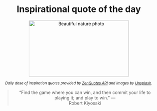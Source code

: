 
<div align="center">

# Inspirational quote of the day

<img src="./data/photo.jpeg" alt="Beautiful nature photo" width="320" height="180">

<sub><i>Daily dose of inspiration quotes provided by [ZenQuotes API](https://zenquotes.io/) and images by [Unsplash](https://unsplash.com/).</i></sub>


<blockquote>&ldquo;Find the game where you can win, and then commit your life to playing it; and play to win.&rdquo; &mdash; <footer>Robert Kiyosaki</footer></blockquote>

</div>
